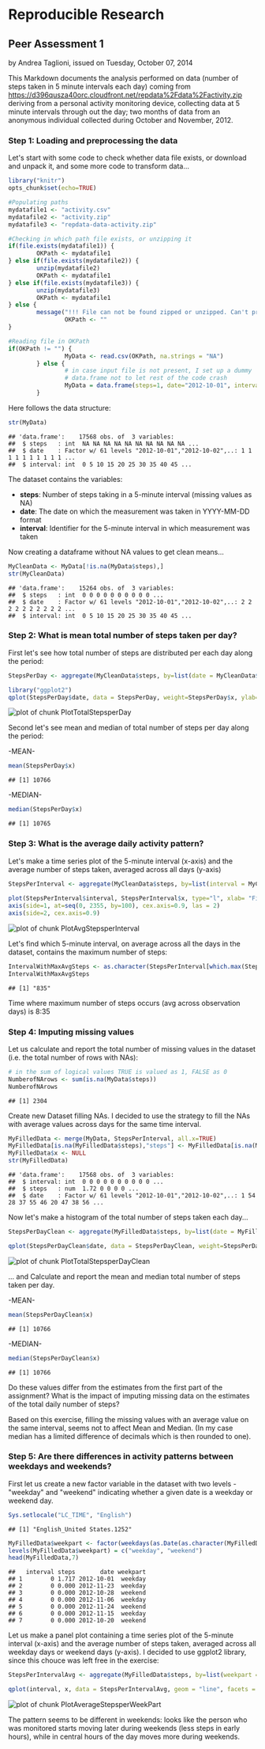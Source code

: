 Reproducible Research
=============================================
## Peer Assessment 1 
by Andrea Taglioni, issued on Tuesday, October 07, 2014  
 
 
This Markdown documents the analysis performed on data (number of steps taken in 5 minute intervals each day) coming from 
https://d396qusza40orc.cloudfront.net/repdata%2Fdata%2Factivity.zip
deriving from a personal activity monitoring device, collecting data at 5 minute intervals through out the day; two months of data from an anonymous individual collected during October and November, 2012.
 
### Step 1: Loading and preprocessing the data 
Let's start with some code to check whether data file exists, or download and unpack it, and some more code to transform data...


```r
library("knitr")
opts_chunk$set(echo=TRUE)
```


```r
#Populating paths
mydatafile1 <- "activity.csv"
mydatafile2 <- "activity.zip"
mydatafile3 <- "repdata-data-activity.zip"

#Checking in which path file exists, or unzipping it
if(file.exists(mydatafile1)) {
        OKPath <- mydatafile1
} else if(file.exists(mydatafile2)) {
        unzip(mydatafile2)
        OKPath <- mydatafile1
} else if(file.exists(mydatafile3)) {
        unzip(mydatafile3)
        OKPath <- mydatafile1
} else {
        message("!!! File can not be found zipped or unzipped. Can't progress further... please ignore rest of the code/analysis below, and try to repeat after file has been dowloaded.")
                OKPath <- ""
}

#Reading file in OKPath
if(OKPath != "") { 
                MyData <- read.csv(OKPath, na.strings = "NA") 
        } else { 
                # in case input file is not present, I set up a dummy
                # data.frame not to let rest of the code crash
                MyData = data.frame(steps=1, date="2012-10-01", interval=0) 
        }
```

Here follows the data structure:


```r
str(MyData)
```

```
## 'data.frame':	17568 obs. of  3 variables:
##  $ steps   : int  NA NA NA NA NA NA NA NA NA NA ...
##  $ date    : Factor w/ 61 levels "2012-10-01","2012-10-02",..: 1 1 1 1 1 1 1 1 1 1 ...
##  $ interval: int  0 5 10 15 20 25 30 35 40 45 ...
```

The dataset contains the variables:

* **steps**: Number of steps taking in a 5-minute interval (missing values as NA)
* **date**: The date on which the measurement was taken in YYYY-MM-DD format
* **interval**: Identifier for the 5-minute interval in which measurement was taken

Now creating a dataframe without NA values to get clean means...


```r
MyCleanData <- MyData[!is.na(MyData$steps),]
str(MyCleanData)
```

```
## 'data.frame':	15264 obs. of  3 variables:
##  $ steps   : int  0 0 0 0 0 0 0 0 0 0 ...
##  $ date    : Factor w/ 61 levels "2012-10-01","2012-10-02",..: 2 2 2 2 2 2 2 2 2 2 ...
##  $ interval: int  0 5 10 15 20 25 30 35 40 45 ...
```

### Step 2: What is mean total number of steps taken per day?

First let's see how total number of steps are distributed per each day along the period:


```r
StepsPerDay <- aggregate(MyCleanData$steps, by=list(date = MyCleanData$date), FUN=sum)

library("ggplot2")
qplot(StepsPerDay$date, data = StepsPerDay, weight=StepsPerDay$x, ylab="Total Steps per Day", xlab="Year, Month and Day") + theme(axis.text.x = element_text(angle=90, hjust=1, vjust=0, size=9))
```

![plot of chunk PlotTotalStepsperDay](figure/PlotTotalStepsperDay.png) 

Second let's see mean and median of total number of steps per day along the period: 

-MEAN-

```r
mean(StepsPerDay$x)
```

```
## [1] 10766
```
-MEDIAN-

```r
median(StepsPerDay$x)
```

```
## [1] 10765
```

### Step 3: What is the average daily activity pattern?

Let's make a time series plot of the 5-minute interval (x-axis) and the average number of steps taken, averaged across all days (y-axis)


```r
StepsPerInterval <- aggregate(MyCleanData$steps, by=list(interval = MyCleanData$interval), FUN=mean)
        
plot(StepsPerInterval$interval, StepsPerInterval$x, type="l", xlab= "Five Minute Interval during day (from 0:00 to 23:55)", ylab= "Average # of steps across days during interval", col="blue" , lwd=2, main="Average # of steps during 5 minute intervals", axes=FALSE)
axis(side=1, at=seq(0, 2355, by=100), cex.axis=0.9, las = 2)
axis(side=2, cex.axis=0.9)
```

![plot of chunk PlotAvgStepsperInterval](figure/PlotAvgStepsperInterval.png) 

Let's find which 5-minute interval, on average across all the days in the dataset, contains the maximum number of steps:


```r
IntervalWithMaxAvgSteps <- as.character(StepsPerInterval[which.max(StepsPerInterval$x),"interval"])
IntervalWithMaxAvgSteps
```

```
## [1] "835"
```
Time where maximum number of steps occurs (avg across observation days) is 8:35

### Step 4: Imputing missing values

Let us calculate and report the total number of missing values in the dataset (i.e. the total number of rows with NAs):


```r
# in the sum of logical values TRUE is valued as 1, FALSE as 0
NumberofNArows <- sum(is.na(MyData$steps))
NumberofNArows
```

```
## [1] 2304
```

Create new Dataset filling NAs.
I decided to use the strategy to fill the NAs with average values across days for the same time interval.


```r
MyFilledData <- merge(MyData, StepsPerInterval, all.x=TRUE)
MyFilledData[is.na(MyFilledData$steps),"steps"] <- MyFilledData[is.na(MyFilledData$steps),"x"] 
MyFilledData$x <- NULL
str(MyFilledData)
```

```
## 'data.frame':	17568 obs. of  3 variables:
##  $ interval: int  0 0 0 0 0 0 0 0 0 0 ...
##  $ steps   : num  1.72 0 0 0 0 ...
##  $ date    : Factor w/ 61 levels "2012-10-01","2012-10-02",..: 1 54 28 37 55 46 20 47 38 56 ...
```

Now let's make a histogram of the total number of steps taken each day...


```r
StepsPerDayClean <- aggregate(MyFilledData$steps, by=list(date = MyFilledData$date), FUN=sum)

qplot(StepsPerDayClean$date, data = StepsPerDayClean, weight=StepsPerDayClean$x, ylab="Total Steps per Day", xlab="Year, Month and Day") + theme(axis.text.x = element_text(angle=90, hjust=1, vjust=0, size=9))
```

![plot of chunk PlotTotalStepsperDayClean](figure/PlotTotalStepsperDayClean.png) 

... and Calculate and report the mean and median total number of steps taken per day.

-MEAN-

```r
mean(StepsPerDayClean$x)
```

```
## [1] 10766
```
-MEDIAN-

```r
median(StepsPerDayClean$x)
```

```
## [1] 10766
```

Do these values differ from the estimates from the first part of the assignment? What is the impact of imputing missing data on the estimates of the total daily number of steps?

Based on this exercise, filling the missing values with an average value on the same interval, seems not to affect Mean and Median. (In my case median has a limited difference of decimals which is then rounded to one).

### Step 5: Are there differences in activity patterns between weekdays and weekends?

First let us create a new factor variable in the dataset with two levels - "weekday" and "weekend" indicating whether a given date is a weekday or weekend day.


```r
Sys.setlocale("LC_TIME", "English")
```

```
## [1] "English_United States.1252"
```

```r
MyFilledData$weekpart <- factor(weekdays(as.Date(as.character(MyFilledData$date),"%Y-%m-%d")) %in% c('Sunday','Saturday'))
levels(MyFilledData$weekpart) = c("weekday", "weekend")
head(MyFilledData,7)
```

```
##   interval steps       date weekpart
## 1        0 1.717 2012-10-01  weekday
## 2        0 0.000 2012-11-23  weekday
## 3        0 0.000 2012-10-28  weekend
## 4        0 0.000 2012-11-06  weekday
## 5        0 0.000 2012-11-24  weekend
## 6        0 0.000 2012-11-15  weekday
## 7        0 0.000 2012-10-20  weekend
```

Let us make a panel plot containing a time series plot of the 5-minute interval (x-axis) and the average number of steps taken, averaged across all weekday days or weekend days (y-axis). I decided to use ggplot2 library, since this chouce was left free in the exercise:


```r
StepsPerIntervalAvg <- aggregate(MyFilledData$steps, by=list(weekpart = MyFilledData$weekpart, interval = MyFilledData$interval), FUN = mean)

qplot(interval, x, data = StepsPerIntervalAvg, geom = "line", facets = weekpart ~ ., xlab="Interval", ylab="Number of steps", main="Average number of steps across days per 5-min interval")
```

![plot of chunk PlotAverageStepsperWeekPart](figure/PlotAverageStepsperWeekPart.png) 

The pattern seems to be different in weekends: looks like the person who was monitored starts moving later during weekends (less steps in early hours), while in central hours of the day moves more during weekends. 


